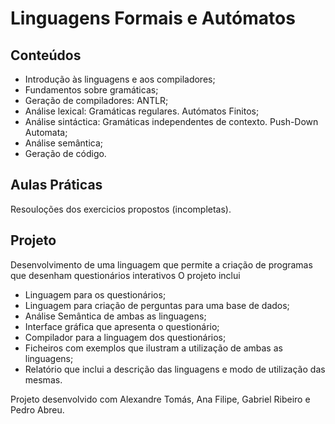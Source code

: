 # Linguagens Formais e Autómatos
## Conteúdos
  * Introdução às linguagens e aos compiladores;
  * Fundamentos sobre gramáticas;
  * Geração de compiladores: ANTLR;
  * Análise lexical: Gramáticas regulares. Autómatos Finitos;
  * Análise sintáctica: Gramáticas independentes de contexto. Push-Down Automata;
  * Análise semântica;
  * Geração de código.
## Aulas Práticas
Resouloções dos exercicios propostos (incompletas).

## Projeto
Desenvolvimento de uma linguagem que permite a criação de programas que desenham questionários interativos
O projeto inclui
  * Linguagem para os questionários;
  * Linguagem para criação de perguntas para uma base de dados;
  * Análise Semântica de ambas as linguagens;
  * Interface gráfica que apresenta o questionário;
  * Compilador para a linguagem dos questionários;
  * Ficheiros com exemplos que ilustram a utilização de ambas as linguagens;
  * Relatório que inclui a descrição das linguagens e modo de utilização das mesmas.

Projeto desenvolvido com Alexandre Tomás, Ana Filipe, Gabriel Ribeiro e Pedro Abreu.
